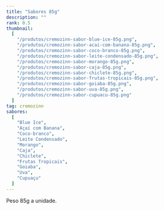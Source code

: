 ```yaml
---
title: "Sabores 85g"
description: ""
rank: 0.5
thumbnail:
  [
    "/produtos/cremozinn-sabor-blue-ice-85g.png",
    "/produtos/cremozinn-sabor-acai-com-banana-85g.png",
    "/produtos/cremozinn-sabor-coco-branco-85g.png",
    "/produtos/cremozinn-sabor-leite-condensado-85g.png",
    "/produtos/cremozinn-sabor-morango-85g.png",
    "/produtos/cremozinn-sabor-caja-85g.png",
    "/produtos/cremozinn-sabor-chiclete-85g.png",
    "/produtos/cremozinn-sabor-frutas-tropicais-85g.png",
    "/produtos/cremozinn-sabor-goiaba-85g.png",
    "/produtos/cremozinn-sabor-uva-85g.png",
    "/produtos/cremozinn-sabor-cupuacu-85g.png"
  ]
tag: cremozinn
sabores:
  [
    "Blue Ice",
    "Açaí com Banana",
    "Coco-branco",
    "Leite Condensado",
    "Morango",
    "Caja",
    "Chiclete",
    "Frutas Tropicais",
    "Goiaba",
    "Uva",
    "Cupuaçu"
  ]
---
```


Peso 85g a unidade.
